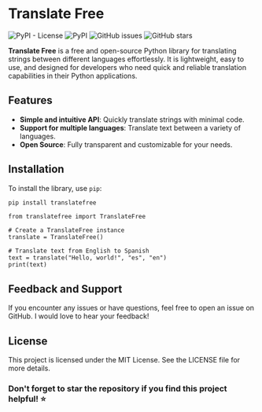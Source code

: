 # Translate Free

![PyPI - License](https://img.shields.io/pypi/l/translatefree)
![PyPI](https://img.shields.io/pypi/v/translatefree)
![GitHub issues](https://img.shields.io/github/issues/pipinstallshan/translatefree)
![GitHub stars](https://img.shields.io/github/stars/pipinstallshan/translatefree?style=social)

**Translate Free** is a free and open-source Python library for translating strings between different languages effortlessly. It is lightweight, easy to use, and designed for developers who need quick and reliable translation capabilities in their Python applications.

## Features

- **Simple and intuitive API**: Quickly translate strings with minimal code.
- **Support for multiple languages**: Translate text between a variety of languages.
- **Open Source**: Fully transparent and customizable for your needs.

## Installation

To install the library, use `pip`:

```bash
pip install translatefree
```
```
from translatefree import TranslateFree

# Create a TranslateFree instance
translate = TranslateFree()

# Translate text from English to Spanish
text = translate("Hello, world!", "es", "en")
print(text)
```
## Feedback and Support
If you encounter any issues or have questions, feel free to open an issue on GitHub. I would love to hear your feedback!

## License
This project is licensed under the MIT License. See the LICENSE file for more details.

### Don't forget to star the repository if you find this project helpful! ⭐️ 
